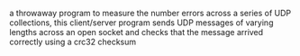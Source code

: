 a throwaway program to measure the number errors across a series of UDP collections, this client/server program sends UDP messages of varying lengths across an open socket and checks that the message arrived correctly using a crc32 checksum
